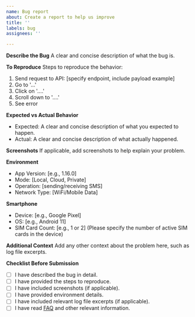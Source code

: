 ```yaml
---
name: Bug report
about: Create a report to help us improve
title: ''
labels: bug
assignees: ''

---
```


**Describe the Bug**
A clear and concise description of what the bug is.

**To Reproduce**
Steps to reproduce the behavior:
1. Send request to API: [specify endpoint, include payload example]
2. Go to '...'
3. Click on '....'
4. Scroll down to '....'
5. See error

**Expected vs Actual Behavior**
- Expected: A clear and concise description of what you expected to happen.
- Actual: A clear and concise description of what actually happened.

**Screenshots**
If applicable, add screenshots to help explain your problem.

**Environment**
- App Version: [e.g., 1.16.0]
- Mode: [Local, Cloud, Private]
- Operation: [sending/receiving SMS]
- Network Type: [WiFi/Mobile Data]

**Smartphone**
- Device: [e.g., Google Pixel]
- OS: [e.g., Android 11]
- SIM Card Count: [e.g., 1 or 2] (Please specify the number of active SIM cards in the device)

**Additional Context**
Add any other context about the problem here, such as log file excerpts.

**Checklist Before Submission**
- [ ] I have described the bug in detail.
- [ ] I have provided the steps to reproduce.
- [ ] I have included screenshots (if applicable).
- [ ] I have provided environment details.
- [ ] I have included relevant log file excerpts (if applicable).
- [ ] I have read [FAQ](https://sms-gate.app/faq/general/) and other relevant information.
